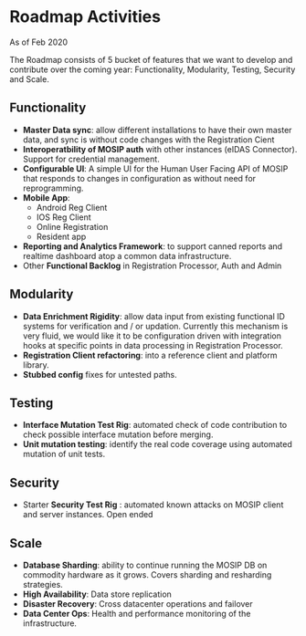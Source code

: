 # Roadmap Activities

As of Feb 2020

The Roadmap consists of 5 bucket of features that we want to develop and contribute over the coming year: Functionality, Modularity, Testing, Security and Scale.

## Functionality

* **Master Data sync**: allow different installations to have their own master data, and sync is without code changes with the Registration Cient
* **Interoperatbility of MOSIP auth** with other instances \(eIDAS Connector\). Support for credential management.
* **Configurable UI**: A simple UI for the Human User Facing API of MOSIP that responds to changes in configuration as without need for reprogramming.
* **Mobile App**:
  * Android Reg Client
  * IOS Reg Client
  * Online Registration
  * Resident app
* **Reporting and Analytics Framework**: to support canned reports and realtime dashboard atop a common data infrastructure.
* Other **Functional Backlog** in Registration Processor, Auth and Admin

## Modularity

* **Data Enrichment Rigidity**: allow data input from existing functional ID systems for verification and / or updation. Currently this mechanism is very fluid, we would like it to be configuration driven with integration hooks at specific points in data processing in Registration Processor.
* **Registration Client refactoring**: into a reference client and platform library.
* **Stubbed config** fixes for untested paths.

## Testing

* **Interface Mutation Test Rig**: automated check of code contribution to check possible interface mutation before merging.
* **Unit mutation testing**: identify the real code coverage using automated mutation of unit tests.

## Security

* Starter **Security Test Rig** : automated known attacks on MOSIP client and server instances. Open ended

## Scale

* **Database Sharding**: ability to continue running the MOSIP DB on commodity hardware as it grows. Covers sharding and resharding strategies.
* **High Availability**: Data store replication
* **Disaster Recovery**: Cross datacenter operations and failover
* **Data Center Ops**: Health and performance monitoring of the infrastructure.

